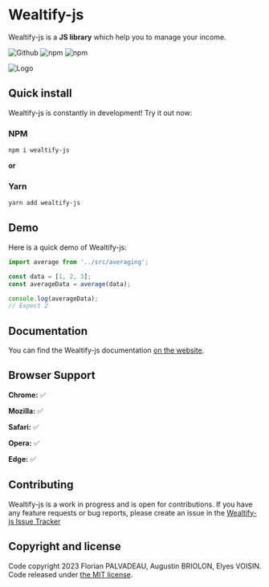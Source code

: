 # Wealtify-js

Wealtify-js is a **JS library** which help you to manage your income.

![Github](https://img.shields.io/github/v/release/FlorianPALVADEAU/Wealtify-js)
![npm](https://img.shields.io/npm/v/wealtify.svg)
![npm](https://img.shields.io/npm/dm/wealtify.svg)

![Logo](https://i.ibb.co/NS8RcJZ/wealtify-js.png)

## Quick install

Wealtify-js is constantly in development! Try it out now:

### NPM

```sh
npm i wealtify-js
```

**or**

### Yarn

```sh
yarn add wealtify-js
```


## Demo

Here is a quick demo of Wealtify-js:

```js
import average from '../src/averaging';

const data = [1, 2, 3];
const averageData = average(data);

console.log(averageData);
// Expect 2
```

## Documentation

You can find the Wealtify-js documentation [on the website](https://github.com/AugustinBriolon/wealtify-doc).


## Browser Support

**Chrome:** ✅

**Mozilla:** ✅

**Safari:** ✅

**Opera:** ✅

**Edge:** ✅


## Contributing

Wealtify-js is a work in progress and is open for contributions. If you have any feature requests or bug reports, please create an issue in the [Wealtify-js Issue Tracker](#)

## Copyright and license 

Code copyright 2023 Florian PALVADEAU, Augustin BRIOLON, Elyes VOISIN. Code released under [the MIT license](https://github.com/jgthms/bulma/blob/master/LICENSE).